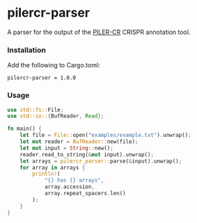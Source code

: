 # pilercr-parser
A parser for the output of the [PILER-CR](https://www.drive5.com/pilercr/) CRISPR annotation tool.

### Installation

Add the following to Cargo.toml:

`pilercr-parser = 1.0.0`

### Usage

```rust
use std::fs::File;
use std::io::{BufReader, Read};

fn main() {
    let file = File::open("examples/example.txt").unwrap();
    let mut reader = BufReader::new(file);
    let mut input = String::new();
    reader.read_to_string(&mut input).unwrap();
    let arrays = pilercr_parser::parse(&input).unwrap();
    for array in arrays {
        println!(
            "{} has {} arrays",
            array.accession,
            array.repeat_spacers.len()
        );
    }
}
```
